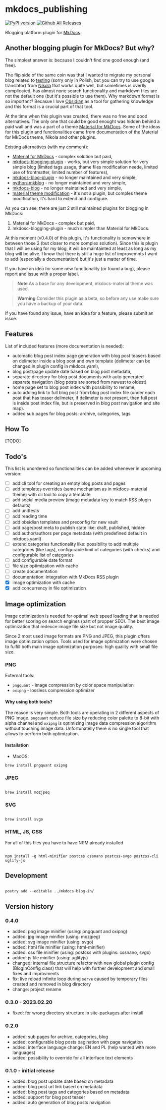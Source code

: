 # mkdocs_publishing

[![PyPI version](https://badge.fury.io/py/mkdocs-blog-in.svg)](https://badge.fury.io/py/mkdocs-blog-in)
[![Github All Releases](https://img.shields.io/github/downloads/mkusz/mkdocs-blog-in/total.svg)]()

Blogging platform plugin for [MkDocs](https://www.mkdocs.org/).

## Another blogging plugin for MkDocs? But why?

The simplest answer is: because I couldn't find one good enough (and free).

The flip side of the same coin was that I wanted to migrate my personal blog related to [testing](https://testerembyc.pl) (sorry only in Polish, but you can try to use google translator) from [Nikola](https://getnikola.com/) that works quite well, but sometimes is overlly complicated, has almost none search functionality and markdown files are not the default one (but it's possible to use them). Why markdown format is so important? Becasue I love [Obsidian](https://obsidian.md) as a tool for gathering knowledge and this format is a crucial part of that tool.

At the time when this plugin was created, there was no free and qood alternatives. The only one that could be good enought was hidden behind a paid wall and was a part of a theme [Material for MkDocs](https://squidfunk.github.io/mkdocs-material/blog/). Some of the ideas for this plugin and functionalities came from documentation of the Material for MkDocs theme, Nikola and other plugins.

Existing alternatives (with my comment):

- [Material for MkDocs](https://squidfunk.github.io/mkdocs-material/blog/) - complex solution but paid,
- [mkdocs-blogging-plugin](https://github.com/liang2kl/mkdocs-blogging-plugin) - works, but very simple solution for very simple blog (limited tags usage, thame files modification neede, limited use of frontmatter, limited number of features),
- [mkdocs-blog-plugin](https://github.com/fmaida/mkdocs-blog-plugin) - no longer maintained and very simple,
- [python-mkblog](https://github.com/derJD/python-mkblog) - no longer maintained and very simple,
- [mkdocs-blog](https://github.com/andyoakley/mkdocs-blog) - no longer maintained and very simple,
- [material theme modification](https://www.dirigible.io/blogs/2021/11/2/material-blogging-capabilities/) - it's not a plugin, but comples theme modification, it's hard to extend and configure.

As you can see, there are just 2 still maintained plugins for blogging in MkDocs:
1. Material for MkDocs - complex but paid,
2. mkdosc-blogging-plugin - much simpler than Material for MkDocs.

At this moment (v0.4.0) of this plugin, it's functionality is somewhere in between those 2 (but closer to more complex solution). Since this is plugin that I will be using for my blog, it will be maintainted at least as long as my blog will be alive. I know that there is still a huge list of improvemnts I want to add (especially a documentation) but it's just a matter of time.

If you have an idea for some new functionality (or found a bug), please report and issue with a proper label.

> **Note**
> As a base for any development, mkdocs-material theme was used.

> **Warning**
> Consider this plugin as a beta, so before any use make sure you have a backup of your data.

If you have found any issue, have an idea for a feature, please submit an issue.

## Features

List of included features (more documentation is needed):

- automatic blog post index page generation with blog post teasers based on delimeter inside a blog post and own template (delimeter can be changed in plugin config in mkdocs.yaml),
- blog post/page update date based on blog post metadata,
- separate directory for blog post documents with auto generated separate navigation (blog posts are sorted from newest to oldest)
- home page set to blog post index with possibility to rename,
- auto adding link to full blog post from blog post index file (under each post that has teaser delimeter, if delimeter is not present, then full post is inside post index file, but is preserved in blog post navigation and site map).
- added sub pages for blog posts: archive, categories, tags

## How To

[TODO]

## Todo's

This list is unordered so functionalities can be added whenever in upcoming version:

- [ ] add cli tool for creating an empty blog posts and pages
- [ ] add templates overrides (same mechanism as in mkdocs-material theme) with cli tool to copy a template
- [ ] add social media preview (image metadata key to match RSS plugin defaults)
- [ ] add unittests
- [ ] add reading time
- [ ] add obsidian templates and preconfig for new vault
- [ ] add page/post meta to publish state like: draft, published, hidden
- [ ] add author/authors per page metadata (with predefined default in mkdocs.yaml)
- [ ] extend categories functionality like: possibility to add multiple categories (like tags), configurable limit of categories (with checks) and configurable list of categories
- [ ] add configurable date format
- [ ] file size optimization with cache
- [ ] create documentation
- [ ] documentation: integration with MkDocs RSS plugin
- [x] image optimization with cache
- [x] add concurrency in file optimization

## Image optimization

Image optimization is needed for optimal web speed loading that is needed for better scoring on search engines (part of propper SEO). The best image optimization that redeuce image file size but not image quality.

Since 2 most used image formats are PNG and JPEG, this plugin offers image optimization option. Tools used for image optimization were chosen to fulfill both main image optimization purposes: high quality with small file size.

### PNG

External tools:
- `pngquant` - image compression by color space manipulation
- `oxipng` - lossless compression optimizer

#### Why using both tools?

The reason is very simple. Both tools are operating in 2 different aspects of PNG image. `pngquant` reduce file size by reducing color palette to 8-bit with alpha channel and `oxipng` is optimizing image data compression algorithm without touching image data. Unfortunatelly there is no single tool that allows to perform both optimization.

#### Installation

- MacOS:

```commandline
brew install pngquant oxipng
```

### JPEG

```commandline

brew install mozjpeq

```

### SVG

```commandline

brew install svgo

```

### HTML, JS, CSS

For all of this files you have to have NPM already installed

```commandline

npm install -g html-minifier postcss cssnano postcss-svgo postcss-cli uglify-js

```

## Development

```commandline

poetry add --editable ../mkdocs-blog-in/

```


## Version history

### 0.4.0

- added: png image minifier (using: pngquant and oxipng)
- added: jpg image minifier (using: mozjpeg)
- added: svg image minifier (using: svgo)
- added: html file minifier (using: html-minifier)
- added: css file minifier (using: postcss with plugins: cssnano, svgo)
- added: js file minifier (using: uglifyjs)
- changed: internal file structure refactor with new global plugin config (BlogInConfig class) that will help with further development and small fixes and improvments
- fix: live reload infinite loop during `serve` caused by temporary files created and removed in blog directory
- change: project rename

### 0.3.0 - 2023.02.20

- fixed: for wrong directory structure in site-packages after install

### 0.2.0

- added: sub pages for archive, categories, blog
- added: configurable blog posts pagination with page navigation
- added: interface language change: EN and PL (help wanted with more languages)
- added: possibility to override for all interface text elements

### 0.1.0 - initial release

- added: blog post update date based on metadata
- added: blog post url link based on metadata
- added: blog post tags and categories based on metadata
- added: support for blog post teaser
- added: auto generation of blog posts navigation
